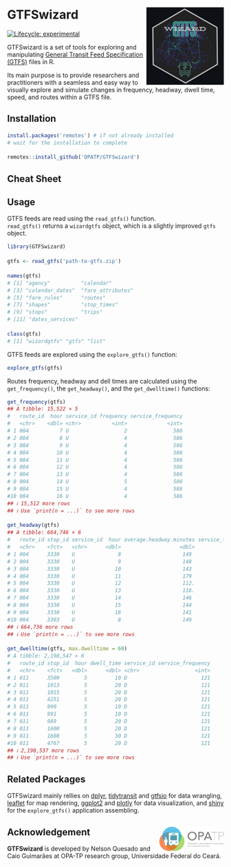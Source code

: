 # GTFSwizard <img align="right" src="GTFSwizard_logo.png?raw=true" alt="logo" width="180">
[![Lifecycle:
experimental](https://lifecycle.r-lib.org/articles/figures/lifecycle-experimental.svg)](https://lifecycle.r-lib.org/articles/stages.html)

GTFSwizard is a set of tools for exploring and manipulating [General Transit Feed Specification (GTFS)](https://gtfs.org/) files in R.

Its main purpose is to provide researchers and practitioners with a seamless and easy way to visually explore and simulate changes in  frequency, headway, dwell time, speed, and routes within a GTFS file.

## Installation
``` r
install.packages('remotes') # if not already installed
# wait for the installation to complete

remotes::install_github('OPATP/GTFSwizard')
```
## Cheat Sheet

## Usage
GTFS feeds are read using the `read_gtfs()` function.\
`read_gtfs()` returns a `wizardgtfs` object, which is a slightly improved `gtfs` object.
``` r
library(GTFSwizard)

gtfs <- read_gtfs('path-to-gtfs.zip')

names(gtfs)
# [1] "agency"          "calendar"
# [3] "calendar_dates"  "fare_attributes"
# [5] "fare_rules"      "routes"
# [7] "shapes"          "stop_times"
# [9] "stops"           "trips"
# [11] "dates_services"

class(gtfs)
# [1] "wizardgtfs" "gtfs" "list"
```

GTFS feeds are explored using the `explore_gtfs()` function:
``` r
explore_gtfs(gtfs)
```

Routes frequency, headway and dell times are calculated using the `get_frequency()`, the `get_headway()`, and the `get_dwelltime()` functions:
``` r
get_frequency(gtfs)
## A tibble: 15,522 × 5
#   route_id  hour service_id frequency service_frequency
#   <chr>    <dbl> <chr>          <int>             <int>
# 1 004          7 U                  2               586
# 2 004          8 U                  4               586
# 3 004          9 U                  4               586
# 4 004         10 U                  4               586
# 5 004         11 U                  4               586
# 6 004         12 U                  4               586
# 7 004         13 U                  4               586
# 8 004         14 U                  5               586
# 9 004         15 U                  4               586
#10 004         16 U                  4               586
## ℹ 15,512 more rows
## ℹ Use `print(n = ...)` to see more rows

get_headway(gtfs)
## A tibble: 664,746 × 6
#   route_id stop_id service_id  hour average.headway.minutes service_frequency
#   <chr>    <fct>   <chr>      <dbl>                   <dbl>             <int>
# 1 004      3330    U              8                    149                586
# 2 004      3330    U              9                    148                586
# 3 004      3330    U             10                    143                586
# 4 004      3330    U             11                    179                586
# 5 004      3330    U             12                    112.               586
# 6 004      3330    U             13                    116.               586
# 7 004      3330    U             14                    146                586
# 8 004      3330    U             15                    144                586
# 9 004      3330    U             16                    141                586
#10 004      3303    U              8                    149                586
## ℹ 664,736 more rows
## ℹ Use `print(n = ...)` to see more rows

get_dwelltime(gtfs, max.dwelltime = 60)
# A tibble: 2,198,547 × 6
#   route_id stop_id  hour dwell_time service_id service_frequency
#   <chr>    <fct>   <dbl>      <dbl> <chr>                  <int>
# 1 011      3500        5         10 D                        121
# 2 011      1013        5         20 D                        121
# 3 011      1015        5         20 D                        121
# 4 011      4251        5         20 D                        121
# 5 011      990         5         10 D                        121
# 6 011      991         5         10 D                        121
# 7 011      989         5         20 D                        121
# 8 011      1600        5         20 D                        121
# 9 011      1608        5         30 D                        121
#10 011      4767        5         20 D                        121
## ℹ 2,198,537 more rows
## ℹ Use `print(n = ...)` to see more rows
```

## Related Packages
GTFSwizard mainly rellies on [dplyr](https://dplyr.tidyverse.org/), [tidytransit](https://cran.r-project.org/web/packages/tidytransit/vignettes/introduction.html) and [gtfsio](https://r-transit.github.io/gtfsio/articles/gtfsio.html) for data wrangling, [leaflet](https://leafletjs.com/) for map rendering, [ggplot2](https://ggplot2.tidyverse.org/) and [plotly](https://plotly.com/r/) for data visualization, and [shiny](https://shiny.posit.co/) for the `explore_gtfs()` application assembling.

## Acknowledgement <a href="https://www.ipea.gov.br"><img align="right" src="opatp.png" alt="OPA-TP" width="150" /></a>
**GTFSwizard** is developed by Nelson Quesado and Caio Guimarães at OPA-TP research group, Universidade Federal do Ceará.
